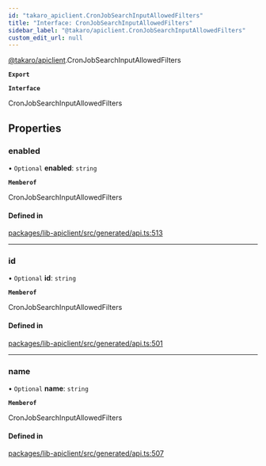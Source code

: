 ```yaml
---
id: "takaro_apiclient.CronJobSearchInputAllowedFilters"
title: "Interface: CronJobSearchInputAllowedFilters"
sidebar_label: "@takaro/apiclient.CronJobSearchInputAllowedFilters"
custom_edit_url: null
---
```


[@takaro/apiclient](../modules/takaro_apiclient.md).CronJobSearchInputAllowedFilters

**`Export`**

**`Interface`**

CronJobSearchInputAllowedFilters

## Properties

### enabled

• `Optional` **enabled**: `string`

**`Memberof`**

CronJobSearchInputAllowedFilters

#### Defined in

[packages/lib-apiclient/src/generated/api.ts:513](https://github.com/niekcandaele/Takaro/blob/91fb19b/packages/lib-apiclient/src/generated/api.ts#L513)

___

### id

• `Optional` **id**: `string`

**`Memberof`**

CronJobSearchInputAllowedFilters

#### Defined in

[packages/lib-apiclient/src/generated/api.ts:501](https://github.com/niekcandaele/Takaro/blob/91fb19b/packages/lib-apiclient/src/generated/api.ts#L501)

___

### name

• `Optional` **name**: `string`

**`Memberof`**

CronJobSearchInputAllowedFilters

#### Defined in

[packages/lib-apiclient/src/generated/api.ts:507](https://github.com/niekcandaele/Takaro/blob/91fb19b/packages/lib-apiclient/src/generated/api.ts#L507)
